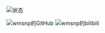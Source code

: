 ![状态](https://img.shields.io/badge/%E7%8A%B6%E6%80%81-%E5%88%92%E6%B0%B4%E4%B8%AD-blue)


![wmsnp的GitHub](https://stats.justsong.cn/api/github?username=wmsnp&theme=dark)
![wmsnp的bilibili](https://stats.justsong.cn/api/bilibili/?id=251864909&theme=dark)
